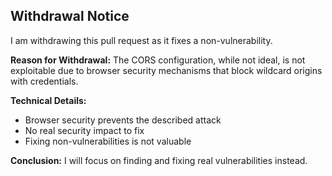 ## Withdrawal Notice

I am withdrawing this pull request as it fixes a non-vulnerability.

**Reason for Withdrawal:**
The CORS configuration, while not ideal, is not exploitable due to browser security mechanisms that block wildcard origins with credentials.

**Technical Details:**
- Browser security prevents the described attack
- No real security impact to fix
- Fixing non-vulnerabilities is not valuable

**Conclusion:**
I will focus on finding and fixing real vulnerabilities instead.
